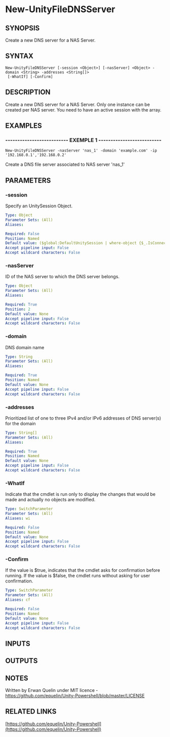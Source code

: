 # New-UnityFileDNSServer

## SYNOPSIS
Create a new DNS server for a NAS Server.

## SYNTAX

```
New-UnityFileDNSServer [-session <Object>] [-nasServer] <Object> -domain <String> -addresses <String[]>
 [-WhatIf] [-Confirm]
```

## DESCRIPTION
Create a new DNS server for a NAS Server.
Only one instance can be created per NAS server.
You need to have an active session with the array.

## EXAMPLES

### -------------------------- EXEMPLE 1 --------------------------
```
New-UnityFileDNSServer -nasServer 'nas_1' -domain 'example.com' -ip '192.168.0.1','192.168.0.2'
```

Create a DNS file server associated to NAS server 'nas_1'

## PARAMETERS

### -session
Specify an UnitySession Object.

```yaml
Type: Object
Parameter Sets: (All)
Aliases: 

Required: False
Position: Named
Default value: ($global:DefaultUnitySession | where-object {$_.IsConnected -eq $true})
Accept pipeline input: False
Accept wildcard characters: False
```

### -nasServer
ID of the NAS server to which the DNS server belongs.

```yaml
Type: Object
Parameter Sets: (All)
Aliases: 

Required: True
Position: 2
Default value: None
Accept pipeline input: False
Accept wildcard characters: False
```

### -domain
DNS domain name

```yaml
Type: String
Parameter Sets: (All)
Aliases: 

Required: True
Position: Named
Default value: None
Accept pipeline input: False
Accept wildcard characters: False
```

### -addresses
Prioritized list of one to three IPv4 and/or IPv6 addresses of DNS server(s) for the domain

```yaml
Type: String[]
Parameter Sets: (All)
Aliases: 

Required: True
Position: Named
Default value: None
Accept pipeline input: False
Accept wildcard characters: False
```

### -WhatIf
Indicate that the cmdlet is run only to display the changes that would be made and actually no objects are modified.

```yaml
Type: SwitchParameter
Parameter Sets: (All)
Aliases: wi

Required: False
Position: Named
Default value: None
Accept pipeline input: False
Accept wildcard characters: False
```

### -Confirm
If the value is $true, indicates that the cmdlet asks for confirmation before running.
If the value is $false, the cmdlet runs without asking for user confirmation.

```yaml
Type: SwitchParameter
Parameter Sets: (All)
Aliases: cf

Required: False
Position: Named
Default value: None
Accept pipeline input: False
Accept wildcard characters: False
```

## INPUTS

## OUTPUTS

## NOTES
Written by Erwan Quelin under MIT licence - https://github.com/equelin/Unity-Powershell/blob/master/LICENSE

## RELATED LINKS

[https://github.com/equelin/Unity-Powershell](https://github.com/equelin/Unity-Powershell)

